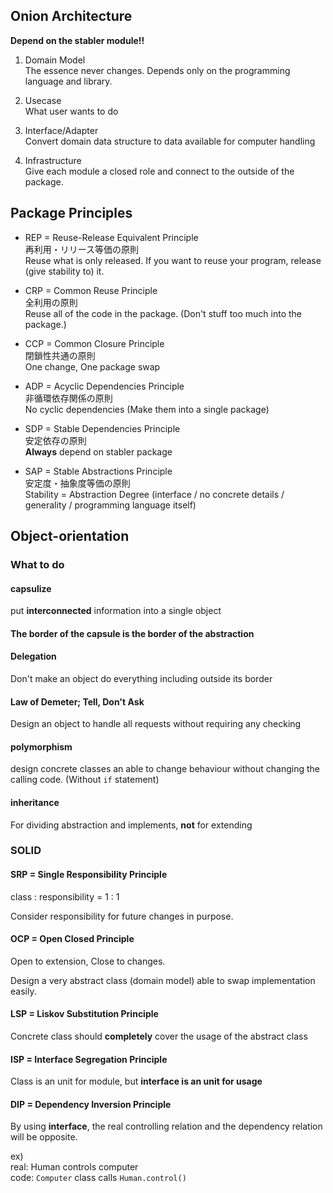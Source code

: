 <!-- META
{"title":"ちょうぜつソフトウェア設計入門――PHPで理解するオブジェクト指向の活用","link":"https://gihyo.jp/book/2022/978-4-297-13234-7","media":"book","tags":["programming","design","architecture","software","softwarearchitecture"],"short":{"en":"Modern software architecture","ja":"モダンなソフトウェアアーキテクチャ解説書"},"importance":4,"hasPage":true,"createdAt":1717649862.924,"updatedAt":1719035491.254,"filename":"1717649862"}
META -->

## Onion Architecture
**Depend on the stabler module!!**

1. Domain Model  
The essence never changes. Depends only on the programming language and library.

2. Usecase  
What user wants to do

3. Interface/Adapter  
Convert domain data structure to data available for computer handling

4. Infrastructure  
Give each module a closed role and connect to the outside of the package.

## Package Principles
* REP = Reuse-Release Equivalent Principle  
再利用・リリース等価の原則  
Reuse what is only released. If you want to reuse your program, release (give stability to) it.

* CRP = Common Reuse Principle  
全利用の原則  
Reuse all of the code in the package. (Don't stuff too much into the package.)

* CCP = Common Closure Principle  
閉鎖性共通の原則  
One change, One package swap

* ADP = Acyclic Dependencies Principle  
非循環依存関係の原則  
No cyclic dependencies (Make them into a single package)

* SDP = Stable Dependencies Principle  
安定依存の原則  
**Always** depend on stabler package

* SAP = Stable Abstractions Principle  
安定度・抽象度等価の原則  
Stability = Abstraction Degree (interface / no concrete details / generality / programming language itself)

## Object-orientation
### What to do
#### capsulize
put **interconnected** information into a single object

#### The border of the capsule is the border of the abstraction

#### Delegation
Don't make an object do everything including outside its border

#### Law of Demeter; Tell, Don't Ask
Design an object to handle all requests without requiring any checking

#### polymorphism
design concrete classes an able to change behaviour without changing the calling code. (Without `if` statement)  

#### inheritance  
For dividing abstraction and implements, **not** for extending

### SOLID

#### SRP = Single Responsibility Principle
class : responsibility = 1 : 1

Consider responsibility for future changes in purpose.

#### OCP = Open Closed Principle
Open to extension, Close to changes.

Design a very abstract class (domain model) able to swap implementation easily.

#### LSP = Liskov Substitution Principle
Concrete class should **completely** cover the usage of the abstract class

#### ISP = Interface Segregation Principle
Class is an unit for module, but **interface is an unit for usage**

#### DIP = Dependency Inversion Principle
By using **interface**, the real controlling relation and the dependency relation will be opposite.

ex)  
real: Human controls computer  
code: `Computer` class calls `Human.control()`

